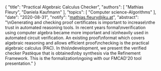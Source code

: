 {
    "title": "Practical Algebraic Calculus Checker",
    "authors": [
        "Mathias Fleury",
        "Daniela Kaufmann"
    ],
    "topics": [
        "Computer science-Algorithms"
    ],
    "date": "2020-08-31",
    "notify": "mathias.fleury@jku.at",
    "abstract": "\nGenerating and checking proof certificates is important to increase\nthe trust in automated reasoning tools. In recent years formal\nverification using computer algebra became more important and is\nheavily used in automated circuit verification.  An existing proof\nformat which covers algebraic reasoning and allows efficient proof\nchecking is the practical algebraic calculus (PAC). In this\ndevelopment, we present the verified checker Pastèque that is obtained\nby synthesis via the Refinement Framework.  This is the formalization\ngoing with our FMCAD'20 tool presentation."
}